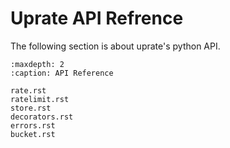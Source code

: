 
# Uprate API Refrence

The following section is about uprate's python API.

```{toctree}
:maxdepth: 2
:caption: API Reference

rate.rst
ratelimit.rst
store.rst
decorators.rst
errors.rst
bucket.rst
```
